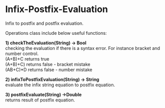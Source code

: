Infix-Postfix-Evaluation
========================

Infix to postfix and postfix evaluation.

Operations class include below useful functions:

<b>1)  checkTheEvaluation(String) -> Bool</b><br>
<tab>      checking the evaluation if there is a syntax error. For instance bracket and number control.<br>
      (A+B)+C   returns true<br>
      (A+B)+C)  returns false - bracket mistake<br>
      (AB+C)*D  returns false - number mistake<br>
    
<b>2)  infixToPostfixEvaluation(String) -> String</b><br>
      evaluate the infix string equation to postfix equation.<br>

<b>3)  postfixEvaluate(String) ->Double</b><br>
      returns result of postfix equation.<br>
